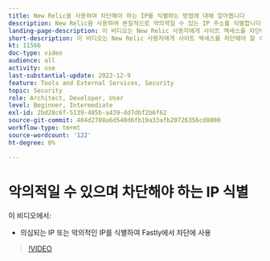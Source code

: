 ```yaml
---
title: New Relic을 사용하여 차단해야 하는 IP를 식별하는 방법에 대해 알아봅니다
description: New Relic을 사용하여 본질적으로 악의적일 수 있는 IP 주소를 식별합니다.  IP가 결정되면 Fastly에서 이를 사용하여 애플리케이션에 액세스하지 못하도록 차단합니다
landing-page-description: 이 비디오는 New Relic 사용자에게 사이트 액세스를 차단해야 할 수 있는 잠재적인 IP 주소를 찾는 방법을 알려 줍니다.
short-description: 이 비디오는 New Relic 사용자에게 사이트 액세스를 차단해야 할 수 있는 잠재적인 IP 주소를 찾는 방법을 알려 줍니다.
kt: 11566
doc-type: video
audience: all
activity: use
last-substantial-update: 2022-12-9
feature: Tools and External Services, Security
topic: Security
role: Architect, Developer, User
level: Beginner, Intermediate
exl-id: 2bd28c6f-5139-485b-a439-dd7dbf2b6f62
source-git-commit: 404d2708a6d540d6fb19a33afb20726356cd8000
workflow-type: tm+mt
source-wordcount: '122'
ht-degree: 0%

---
```


# 악의적일 수 있으며 차단해야 하는 IP 식별

이 비디오에서:

- 의심되는 IP 또는 악의적인 IP를 식별하여 Fastly&#x200B;에서 차단에 사용

>[!VIDEO](https://video.tv.adobe.com/v/3412088?quality=12&learn=on)
